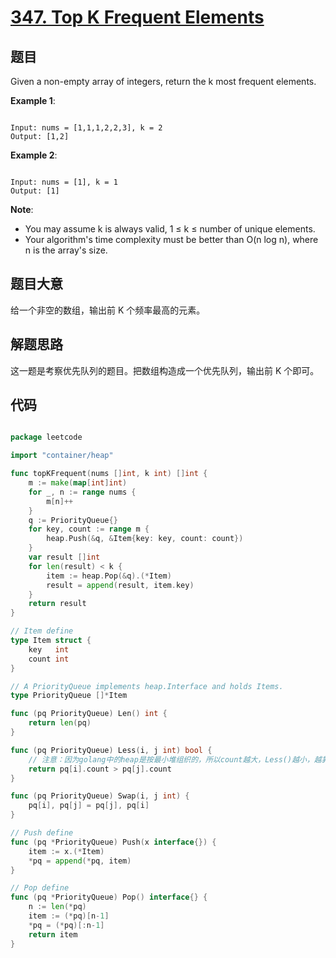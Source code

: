 # [347. Top K Frequent Elements](https://leetcode.com/problems/top-k-frequent-elements/)

## 题目

Given a non-empty array of integers, return the k most frequent elements.

**Example 1**:

```

Input: nums = [1,1,1,2,2,3], k = 2
Output: [1,2]

```

**Example 2**:

```

Input: nums = [1], k = 1
Output: [1]

```

**Note**:  

- You may assume k is always valid, 1 ≤ k ≤ number of unique elements.
- Your algorithm's time complexity must be better than O(n log n), where n is the array's size.
 

## 题目大意

给一个非空的数组，输出前 K 个频率最高的元素。

## 解题思路

这一题是考察优先队列的题目。把数组构造成一个优先队列，输出前 K 个即可。




## 代码

```go

package leetcode

import "container/heap"

func topKFrequent(nums []int, k int) []int {
	m := make(map[int]int)
	for _, n := range nums {
		m[n]++
	}
	q := PriorityQueue{}
	for key, count := range m {
		heap.Push(&q, &Item{key: key, count: count})
	}
	var result []int
	for len(result) < k {
		item := heap.Pop(&q).(*Item)
		result = append(result, item.key)
	}
	return result
}

// Item define
type Item struct {
	key   int
	count int
}

// A PriorityQueue implements heap.Interface and holds Items.
type PriorityQueue []*Item

func (pq PriorityQueue) Len() int {
	return len(pq)
}

func (pq PriorityQueue) Less(i, j int) bool {
	// 注意：因为golang中的heap是按最小堆组织的，所以count越大，Less()越小，越靠近堆顶.
	return pq[i].count > pq[j].count
}

func (pq PriorityQueue) Swap(i, j int) {
	pq[i], pq[j] = pq[j], pq[i]
}

// Push define
func (pq *PriorityQueue) Push(x interface{}) {
	item := x.(*Item)
	*pq = append(*pq, item)
}

// Pop define
func (pq *PriorityQueue) Pop() interface{} {
	n := len(*pq)
	item := (*pq)[n-1]
	*pq = (*pq)[:n-1]
	return item
}

```